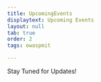 ```yaml
---
title: UpcomingEvents
displaytext: Upcoming Events
layout: null
tab: true
order: 2
tags: owaspmit

---
```


Stay Tuned for Updates!